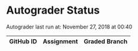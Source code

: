 # Autograder Status
Autograder last run at: November 27, 2018 at 00:40

| GitHub ID | Assignment | Graded Branch |
|-----------|------------|---------------|
